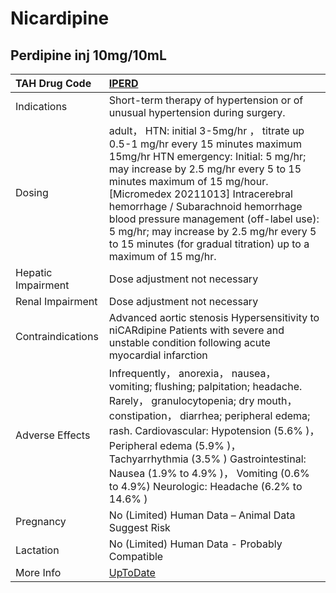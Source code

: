 # Nicardipine

## Perdipine inj 10mg/10mL

| TAH Drug Code      | [IPERD](https://www.tahsda.org.tw/drugs/hissearch.php?drug_code=IPERD)                                                                                                                                                                                                                                                                                                                                                             |
|:-------------------|:-----------------------------------------------------------------------------------------------------------------------------------------------------------------------------------------------------------------------------------------------------------------------------------------------------------------------------------------------------------------------------------------------------------------------------------|
| Indications        | Short-term therapy of hypertension or of unusual hypertension during surgery.                                                                                                                                                                                                                                                                                                                                                      |
| Dosing             | adult， HTN: initial 3-5mg/hr ， titrate up 0.5-1 mg/hr every 15 minutes maximum 15mg/hr HTN emergency: Initial: 5 mg/hr; may increase by 2.5 mg/hr every 5 to 15 minutes maximum of 15 mg/hour. [Micromedex 20211013] Intracerebral hemorrhage / Subarachnoid hemorrhage blood pressure management (off-label use): 5 mg/hr; may increase by 2.5 mg/hr every 5 to 15 minutes (for gradual titration) up to a maximum of 15 mg/hr. |
| Hepatic Impairment | Dose adjustment not necessary                                                                                                                                                                                                                                                                                                                                                                                                      |
| Renal Impairment   | Dose adjustment not necessary                                                                                                                                                                                                                                                                                                                                                                                                      |
| Contraindications  | Advanced aortic stenosis Hypersensitivity to niCARdipine Patients with severe and unstable condition following acute myocardial infarction                                                                                                                                                                                                                                                                                         |
| Adverse Effects    | Infrequently， anorexia， nausea， vomiting; flushing; palpitation; headache. Rarely， granulocytopenia; dry mouth， constipation， diarrhea; peripheral edema; rash. Cardiovascular: Hypotension (5.6% )， Peripheral edema (5.9% )， Tachyarrhythmia (3.5% ) Gastrointestinal: Nausea (1.9% to 4.9% )， Vomiting (0.6% to 4.9%) Neurologic: Headache (6.2% to 14.6% )                                                            |
| Pregnancy          | No (Limited) Human Data – Animal Data Suggest Risk                                                                                                                                                                                                                                                                                                                                                                                 |
| Lactation          | No (Limited) Human Data - Probably Compatible                                                                                                                                                                                                                                                                                                                                                                                      |
| More Info          | [UpToDate](https://www.uptodate.com/contents/nicardipine-drug-information)                                                                                                                                                                                                                                                                                                                                                         |

